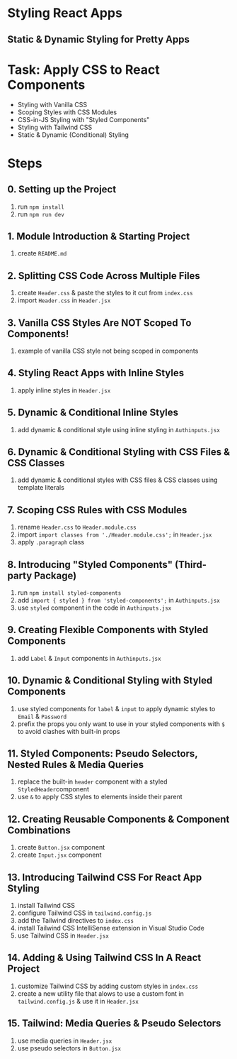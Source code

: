 # Styling React Apps

## Static & Dynamic Styling for Pretty Apps

# Task: Apply CSS to React Components

- Styling with Vanilla CSS
- Scoping Styles with CSS Modules
- CSS-in-JS Styling with "Styled Components"
- Styling with Tailwind CSS
- Static & Dynamic (Conditional) Styling

# Steps

## 0. Setting up the Project

1.  run `npm install`
2.  run `npm run dev`

## 1. Module Introduction & Starting Project

1.  create `README.md`

## 2. Splitting CSS Code Across Multiple Files

1. create `Header.css` & paste the styles to it cut from `index.css`
2. import `Header.css` in `Header.jsx`

## 3. Vanilla CSS Styles Are NOT Scoped To Components!

1. example of vanilla CSS style not being scoped in components

## 4. Styling React Apps with Inline Styles

1. apply inline styles in `Header.jsx`

## 5. Dynamic & Conditional Inline Styles

1. add dynamic & conditional style using inline styling in `Authinputs.jsx`

## 6. Dynamic & Conditional Styling with CSS Files & CSS Classes

1. add dynamic & conditional styles with CSS files & CSS classes using template literals

## 7. Scoping CSS Rules with CSS Modules

1. rename `Header.css` to `Header.module.css`
2. import `import classes from './Header.module.css';` in `Header.jsx`
3. apply `.paragraph` class

## 8. Introducing "Styled Components" (Third-party Package)

1. run `npm install styled-components`
2. add `import { styled } from 'styled-components';` in `Authinputs.jsx`
3. use `styled` component in the code in `Authinputs.jsx`

## 9. Creating Flexible Components with Styled Components

1. add `Label` & `Input` components in `Authinputs.jsx`

## 10. Dynamic & Conditional Styling with Styled Components

1. use styled components for `label` & `input` to apply dynamic styles to `Email` & `Password`
2. prefix the props you only want to use in your styled components with `$` to avoid clashes with built-in props

## 11. Styled Components: Pseudo Selectors, Nested Rules & Media Queries

1. replace the built-in `header` component with a styled `StyledHeader`component
2. use `&` to apply CSS styles to elements inside their parent

## 12. Creating Reusable Components & Component Combinations

1. create `Button.jsx` component
2. create `Input.jsx` component

## 13. Introducing Tailwind CSS For React App Styling

1. install Tailwind CSS
2. configure Tailwind CSS in `tailwind.config.js`
3. add the Tailwind directives to `index.css`
4. install Tailwind CSS IntelliSense extension in Visual Studio Code
5. use Tailwind CSS in `Header.jsx`

## 14. Adding & Using Tailwind CSS In A React Project

1. customize Tailwind CSS by adding custom styles in `index.css`
2. create a new utility file that alows to use a custom font in `tailwind.config.js` & use it in `Header.jsx`

## 15. Tailwind: Media Queries & Pseudo Selectors

1. use media queries in `Header.jsx`
2. use pseudo selectors in `Button.jsx`
